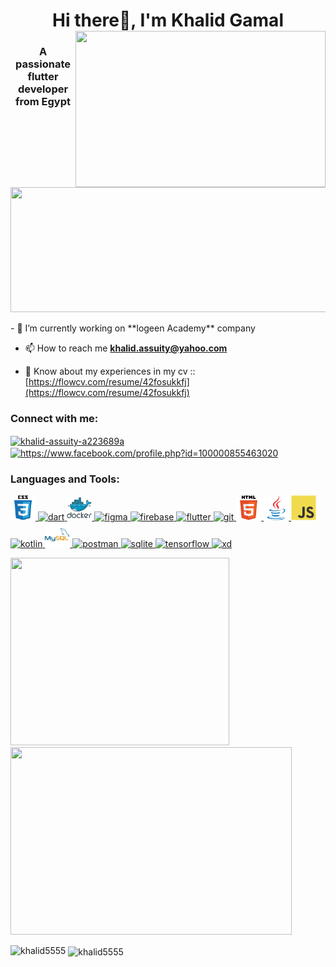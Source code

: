 <h1 align="center">
  Hi there👋, I'm Khalid Gamal 
  <img align="right" src="https://github.com/user-attachments/assets/bbe7e571-c2aa-4b4c-bbda-32f710573f28" width="400" height="250" />
</h1>


 <h3 align="center">A passionate flutter developer from Egypt</h3>
<p align="right"> <img src="https://miro.medium.com/v2/resize:fit:3200/format:webp/1*vkfI4nFNheC5v0p7wzDtGg.gif" width="1050" height="200" /> </p>
- 🔭 I’m currently working on **logeen Academy** company

- 📫 How to reach me **khalid.assuity@yahoo.com**

- 📄 Know about my experiences in my cv :: [https://flowcv.com/resume/42fosukkfj](https://flowcv.com/resume/42fosukkfj)

<h3 align="left">Connect with me:</h3>
<p align="left">
<a href="https://linkedin.com/in/khalid-assuity-a223689a" target="blank"><img align="center" src="https://raw.githubusercontent.com/rahuldkjain/github-profile-readme-generator/master/src/images/icons/Social/linked-in-alt.svg" alt="khalid-assuity-a223689a" height="30" width="40" /></a>
<a href="https://www.facebook.com/profile.php?id=100000855463020" target="blank"><img align="center" src="https://raw.githubusercontent.com/rahuldkjain/github-profile-readme-generator/master/src/images/icons/Social/facebook.svg" alt="https://www.facebook.com/profile.php?id=100000855463020" height="30" width="40" /></a>
</p>

<h3 align="left">Languages and Tools:</h3>
<p align="left"> <a href="https://www.w3schools.com/css/" target="_blank" rel="noreferrer"> <img src="https://raw.githubusercontent.com/devicons/devicon/master/icons/css3/css3-original-wordmark.svg" alt="css3" width="40" height="40"/> </a> <a href="https://dart.dev" target="_blank" rel="noreferrer"> <img src="https://www.vectorlogo.zone/logos/dartlang/dartlang-icon.svg" alt="dart" width="40" height="40"/> </a> <a href="https://www.docker.com/" target="_blank" rel="noreferrer"> <img src="https://raw.githubusercontent.com/devicons/devicon/master/icons/docker/docker-original-wordmark.svg" alt="docker" width="40" height="40"/> </a> <a href="https://www.figma.com/" target="_blank" rel="noreferrer"> <img src="https://www.vectorlogo.zone/logos/figma/figma-icon.svg" alt="figma" width="40" height="40"/> </a> <a href="https://firebase.google.com/" target="_blank" rel="noreferrer"> <img src="https://www.vectorlogo.zone/logos/firebase/firebase-icon.svg" alt="firebase" width="40" height="40"/> </a> <a href="https://flutter.dev" target="_blank" rel="noreferrer"> <img src="https://www.vectorlogo.zone/logos/flutterio/flutterio-icon.svg" alt="flutter" width="40" height="40"/> </a> <a href="https://git-scm.com/" target="_blank" rel="noreferrer"> <img src="https://www.vectorlogo.zone/logos/git-scm/git-scm-icon.svg" alt="git" width="40" height="40"/> </a> <a href="https://www.w3.org/html/" target="_blank" rel="noreferrer"> <img src="https://raw.githubusercontent.com/devicons/devicon/master/icons/html5/html5-original-wordmark.svg" alt="html5" width="40" height="40"/> </a> <a href="https://www.java.com" target="_blank" rel="noreferrer"> <img src="https://raw.githubusercontent.com/devicons/devicon/master/icons/java/java-original.svg" alt="java" width="40" height="40"/> </a> <a href="https://developer.mozilla.org/en-US/docs/Web/JavaScript" target="_blank" rel="noreferrer"> <img src="https://raw.githubusercontent.com/devicons/devicon/master/icons/javascript/javascript-original.svg" alt="javascript" width="40" height="40"/> </a> <a href="https://kotlinlang.org" target="_blank" rel="noreferrer"> <img src="https://www.vectorlogo.zone/logos/kotlinlang/kotlinlang-icon.svg" alt="kotlin" width="40" height="40"/> </a> <a href="https://www.mysql.com/" target="_blank" rel="noreferrer"> <img src="https://raw.githubusercontent.com/devicons/devicon/master/icons/mysql/mysql-original-wordmark.svg" alt="mysql" width="40" height="40"/> </a> <a href="https://postman.com" target="_blank" rel="noreferrer"> <img src="https://www.vectorlogo.zone/logos/getpostman/getpostman-icon.svg" alt="postman" width="40" height="40"/> </a> <a href="https://www.sqlite.org/" target="_blank" rel="noreferrer"> <img src="https://www.vectorlogo.zone/logos/sqlite/sqlite-icon.svg" alt="sqlite" width="40" height="40"/> </a> <a href="https://www.tensorflow.org" target="_blank" rel="noreferrer"> <img src="https://www.vectorlogo.zone/logos/tensorflow/tensorflow-icon.svg" alt="tensorflow" width="40" height="40"/> </a> <a href="https://www.adobe.com/products/xd.html" target="_blank" rel="noreferrer"> <img src="https://cdn.worldvectorlogo.com/logos/adobe-xd.svg" alt="xd" width="40" height="40"/> </a> </p>


<p> 
 <img src="https://iphtechnologies.org/assets/images/giff.gif" width="350" height="300" /> 
 <img src="https://github.com/user-attachments/assets/bbe7e571-c2aa-4b4c-bbda-32f710573f28" width="450" height="300" />
</p>
 

<p><img align="left" src="https://github-readme-stats.vercel.app/api/top-langs?username=khalid5555&show_icons=true&locale=en&layout=compact" alt="khalid5555" /></p>
<p>&nbsp;<img align="center" src="https://github-readme-stats.vercel.app/api?username=khalid5555&show_icons=true&locale=en" alt="khalid5555" /></p>

